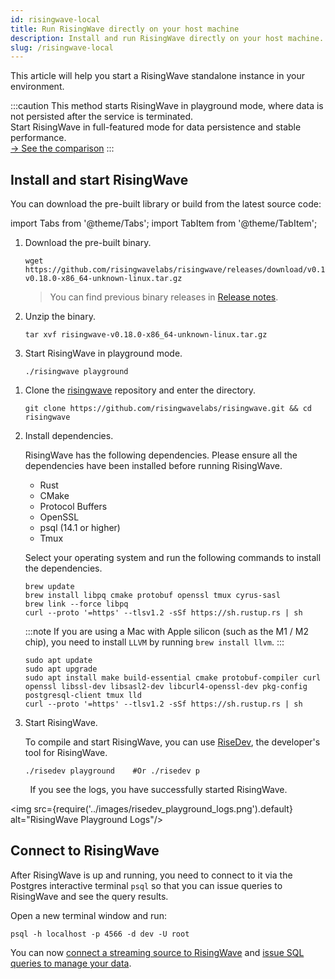 ```yaml
---
id: risingwave-local
title: Run RisingWave directly on your host machine
description: Install and run RisingWave directly on your host machine.
slug: /risingwave-local
---
```


This article will help you start a RisingWave standalone instance in your environment.

:::caution
This method starts RisingWave in playground mode, where data is not persisted after the service is terminated.<br/>Start RisingWave in full-featured mode for data persistence and stable performance. <br/>[→ See the comparison](/get-started.md#run-risingwave)
:::

## Install and start RisingWave

You can download the pre-built library or build from the latest source code:

import Tabs from '@theme/Tabs';
import TabItem from '@theme/TabItem';

<Tabs>
<TabItem value="library" label="Pre-built package (Linux)">

1. Download the pre-built binary.

    ```shell
    wget https://github.com/risingwavelabs/risingwave/releases/download/v0.18.0/risingwave-v0.18.0-x86_64-unknown-linux.tar.gz
    ```

    > You can find previous binary releases in [Release notes](/release-notes.md).

2. Unzip the binary.

    ```shell
    tar xvf risingwave-v0.18.0-x86_64-unknown-linux.tar.gz
    ```

3. Start RisingWave in playground mode.

    ```shell
    ./risingwave playground
    ```

</TabItem>
<TabItem value="source" label="Build from source (Linux & macOS)">

1. Clone the [risingwave](https://github.com/risingwavelabs/risingwave) repository and enter the directory.

    ```shell
    git clone https://github.com/risingwavelabs/risingwave.git && cd risingwave
    ```

2. Install dependencies.

    RisingWave has the following dependencies. Please ensure all the dependencies have been installed before running RisingWave.

    * Rust
    * CMake
    * Protocol Buffers
    * OpenSSL
    * psql (14.1 or higher)
    * Tmux

    Select your operating system and run the following commands to install the dependencies.

    <Tabs>
    <TabItem value="macos" label="macOS" default>

    ```shell
    brew update
    brew install libpq cmake protobuf openssl tmux cyrus-sasl
    brew link --force libpq
    curl --proto '=https' --tlsv1.2 -sSf https://sh.rustup.rs | sh
    ```

    :::note
    If you are using a Mac with Apple silicon (such as the M1 / M2 chip), you need to install `LLVM` by running `brew install llvm`.
    :::

    </TabItem>
    <TabItem value="linux" label="Linux">

    ```shell
    sudo apt update
    sudo apt upgrade
    sudo apt install make build-essential cmake protobuf-compiler curl openssl libssl-dev libsasl2-dev libcurl4-openssl-dev pkg-config postgresql-client tmux lld
    curl --proto '=https' --tlsv1.2 -sSf https://sh.rustup.rs | sh
    ```

    </TabItem>
    </Tabs>

3. Start RisingWave.

    To compile and start RisingWave, you can use [RiseDev](https://github.com/risingwavelabs/risingwave/blob/main/docs/developer-guide.md#set-up-the-development-environment), the developer's tool for RisingWave.
  
    ```shell
    ./risedev playground    #Or ./risedev p
    ```


</TabItem>
</Tabs>

&nbsp;&nbsp;&nbsp;&nbsp;&nbsp;&nbsp;&nbsp;&nbsp;If you see the logs, you have successfully started RisingWave.

<img src={require('../images/risedev_playground_logs.png').default} alt="RisingWave Playground Logs"/>

## Connect to RisingWave

After RisingWave is up and running, you need to connect to it via the Postgres interactive terminal `psql` so that you can issue queries to RisingWave and see the query results.

Open a new terminal window and run:

```shell
psql -h localhost -p 4566 -d dev -U root
```
    
You can now [connect a streaming source to RisingWave](/sql/commands/sql-create-source.md) and [issue SQL queries to manage your data](risingwave-sql-101.md).
